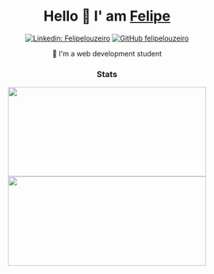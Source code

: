 <h1 align="center">
  Hello 👋 I' am <a href="https://github.com/felipelouzeiro/">Felipe</a>
</h1> 

<div align="center">  
  
  [![Linkedin: Felipelouzeiro](https://img.shields.io/badge/-felipelouzeiro-blue?style=flat-square&logo=Linkedin&logoColor=white&link=https://www.linkedin.com/in/felipelouzeiro/)](https://www.linkedin.com/in/ghazi-khan/)
  [![GitHub felipelouzeiro](https://img.shields.io/github/followers/felipelouzeiro?label=follow&style=social)](https://github.com/felipelouzeiro)
</div>

<p align="center">💬 I'm a web development student

<h3 align="center"> Stats </h3>

<div align=center>
  <img align="center" height="180em" width="400em" src="https://github-readme-stats.vercel.app/api?username=felipelouzeiro&show_icons=true&theme=react&border_color=61dafb&hide_border=true" />
  <img align="center" height="180em" width="400em" src="https://github-readme-stats.vercel.app/api/top-langs/?username=felipelouzeiro&hide=c%23,powershell,Mathematica,Ruby,Objective-C,Objective-C%2b%2b,Cuda&title_color=61dafb&text_color=ffffff&icon_color=61dafb&bg_color=20232a&langs_count=8&layout=compact&border_color=61dafb&hide_border=true" />
</div>
